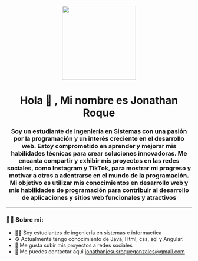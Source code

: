 <div id="header" align = "center">
        <img src="https://media.giphy.com/media/3oKIPnAiaMCws8nOsE/giphy.gif" width="200" />
            <h1 align = "center">Hola 👋 , Mi nombre es Jonathan Roque</h1>
            <h3 align = "center"> Soy un estudiante de Ingeniería en Sistemas con una pasión por la programación y un interés creciente en el desarrollo web. Estoy comprometido en aprender y mejorar mis habilidades técnicas para crear soluciones innovadoras. Me encanta compartir y exhibir mis proyectos en las redes sociales, como Instagram y TikTok, para mostrar mi progreso y motivar a otros a adentrarse en el mundo de la programación. Mi objetivo es utilizar mis conocimientos en desarrollo web y mis habilidades de        programación para contribuir al desarrollo de aplicaciones y sitios web funcionales y atractivos </h3>

</div>

---

### 👨‍💻 Sobre mi:

- 👨‍💻 Soy estudiantes de ingeniería en sistemas e informactica 
- ⚙ Actualmente tengo conocimiento de Java, Html, css, sql y Angular.
- 📴 Me gusta subir mis proyectos a redes sociales 
- 📩 Me puedes contactar aqui jonathanjesusroquegonzales@gmail.com
<!--
**Jonathan03R/Jonathan03R** is a ✨ _special_ ✨ repository because its `README.md` (this file) appears on your GitHub profile.

Here are some ideas to get you started:

- 🔭 I’m currently working on ...
- 🌱 I’m currently learning ...
- 👯 I’m looking to collaborate on ...
- 🤔 I’m looking for help with ...
- 💬 Ask me about ...
- 📫 How to reach me: ...
- 😄 Pronouns: ...
- ⚡ Fun fact: ...
-->
